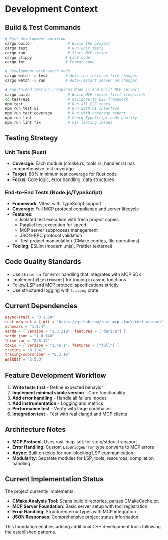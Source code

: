 # Development Context

## Build & Test Commands

```bash
# Rust development workflow
cargo build                 # Build the project
cargo test                  # Run unit tests
cargo run                   # Start MCP server
cargo clippy               # Lint code
cargo fmt                  # Format code

# Development with watch mode
cargo watch -x test        # Auto-run tests on file changes
cargo watch -x run         # Auto-restart server on changes

# End-to-end testing (requires Node.js and built MCP server)
cargo build                 # Build MCP server first (required)
cd test/e2e                 # Navigate to E2E framework
npm test                    # Run all E2E tests
npm run test:ui             # Run with UI interface
npm run test:coverage       # Run with coverage report
npm run lint                # Check TypeScript code quality
npm run lint:fix            # Fix linting issues
```

## Testing Strategy

### Unit Tests (Rust)
- **Coverage**: Each module (cmake.rs, tools.rs, handler.rs) has comprehensive test coverage
- **Target**: 80% minimum test coverage for Rust code
- **Focus**: Core logic, error handling, data structures

### End-to-End Tests (Node.js/TypeScript)
- **Framework**: Vitest with TypeScript support
- **Coverage**: Full MCP protocol compliance and server lifecycle
- **Features**: 
  - Isolated test execution with fresh project copies
  - Parallel test execution for speed
  - MCP server subprocess management
  - JSON-RPC protocol validation
  - Test project manipulation (CMake configs, file operations)
- **Tooling**: ESLint (modern .mjs), Prettier (external)

## Code Quality Standards

- Use `thiserror` for error handling that integrates with MCP SDK
- Implement `#[instrument]` for tracing in async functions
- Follow LSP and MCP protocol specifications strictly
- Use structured logging with `tracing` crate

## Current Dependencies

```toml
async-trait = "0.1.88"
rust-mcp-sdk = { git = "https://github.com/rust-mcp-stack/rust-mcp-sdk", version = "0.5.0" }
schemars = "1.0.4"
serde = { version = "1.0.219", features = ["derive"] }
serde_json = "1.0.140"
thiserror = "2.0.12"
tokio = { version = "1.46.1", features = ["full"] }
tracing = "0.1.41"
tracing-subscriber = "0.3.19"
walkdir = "2.5.0"
```

## Feature Development Workflow

1. **Write tests first** - Define expected behavior
2. **Implement minimal viable version** - Core functionality
3. **Add error handling** - Handle all failure modes
4. **Add instrumentation** - Logging and metrics
5. **Performance test** - Verify with large codebases
6. **Integration test** - Test with real clangd and MCP clients

## Architecture Notes

- **MCP Protocol**: Uses rust-mcp-sdk for stdin/stdout transport
- **Error Handling**: Custom `LspBridgeError` type converts to MCP errors
- **Async**: Built on tokio for non-blocking LSP communication
- **Modularity**: Separate modules for LSP, tools, resources, compilation handling

## Current Implementation Status

The project currently implements:
- **CMake Analysis Tool**: Scans build directories, parses CMakeCache.txt
- **MCP Server Foundation**: Basic server setup with tool registration
- **Error Handling**: Structured error types with MCP integration
- **JSON Responses**: Comprehensive project status information

This foundation enables adding additional C++ development tools following the established patterns.